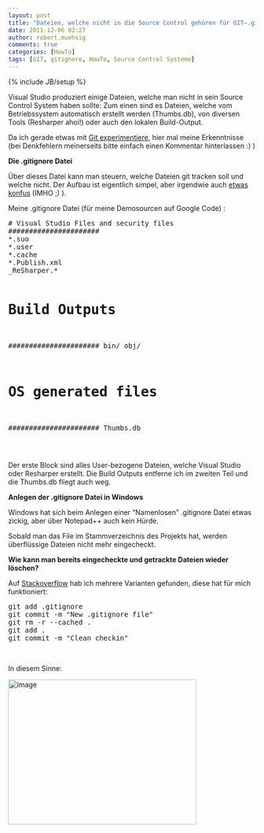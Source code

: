 ```yaml
---
layout: post
title: "Dateien, welche nicht in die Source Control gehören für GIT–.gitignore für bin/obj & co."
date: 2011-12-06 02:27
author: robert.muehsig
comments: true
categories: [HowTo]
tags: [GIT, gitignore, HowTo, Source Control Systeme]
---
```

{% include JB/setup %}
<p>Visual Studio produziert einige Dateien, welche man nicht in sein Source Control System haben sollte: Zum einen sind es Dateien, welche vom Betriebssystem automatisch erstellt werden (Thumbs.db), von diversen Tools (Resharper ahoi!) oder auch den lokalen Build-Output.</p> <p>Da ich gerade etwas mit <a href="http://code-inside.de/blog/2011/08/05/einstieg-in-git-fr-net-entwickler/">Git experimentiere</a>, hier mal meine Erkenntnisse (bei Denkfehlern meinerseits bitte einfach einen Kommentar hinterlassen :) )</p> <p><strong>Die .gitignore Datei</strong></p> <p>Über dieses Datei kann man steuern, welche Dateien git tracken soll und welche nicht. Der Aufbau ist eigentlich simpel, aber irgendwie auch <a href="http://stackoverflow.com/questions/1470572/gitignore-ignore-any-bin-directory">etwas konfus</a> (IMHO ;) ).</p> <p>Meine .gitignore Datei (für meine Demosourcen auf Google Code) :</p> <div style="padding-bottom: 0px; margin: 0px; padding-left: 0px; padding-right: 0px; display: inline; float: none; padding-top: 0px" id="scid:812469c5-0cb0-4c63-8c15-c81123a09de7:5414a39c-9da4-453a-b56c-98c41a7b44d2" class="wlWriterEditableSmartContent"><pre name="code" class="c#"># Visual Studio Files and security files
######################
*.suo
*.user
*.cache
*.Publish.xml
_ReSharper.*

# Build Outputs
######################
bin/
obj/

# OS generated files #
######################
Thumbs.db</pre></div>
<p>&nbsp;</p>


<p>Der erste Block sind alles User-bezogene Dateien, welche Visual Studio oder Resharper erstellt. Die Build Outputs entferne ich im zweiten Teil und die Thumbs.db fliegt auch weg.</p>
<p><strong>Anlegen der .gitignore Datei in Windows</strong></p>
<p>Windows hat sich beim Anlegen einer “Namenlosen” .gitignore Datei etwas zickig, aber über Notepad++ auch kein Hürde.</p>
<p>Sobald man das File im Stammverzeichnis des Projekts hat, werden überflüssige Dateien nicht mehr eingecheckt.</p>
<p><strong>Wie kann man bereits eingecheckte und getrackte Dateien wieder löschen?</strong></p>
<p>Auf <a href="http://stackoverflow.com/questions/1139762/gitignore-file-not-ignoring">Stackoverflow</a> hab ich mehrere Varianten gefunden, diese hat für mich funktioniert:</p>
<div style="padding-bottom: 0px; margin: 0px; padding-left: 0px; padding-right: 0px; display: inline; float: none; padding-top: 0px" id="scid:812469c5-0cb0-4c63-8c15-c81123a09de7:127c17f4-3582-4af5-b738-986994bf46f0" class="wlWriterEditableSmartContent"><pre name="code" class="c#">git add .gitignore
git commit -m "New .gitignore file"
git rm -r --cached .
git add .
git commit -m "Clean checkin"</pre></div>
<p>&nbsp;</p>
<p>In diesem Sinne:</p>
<p><a href="{{BASE_PATH}}/assets/wp-images/image1422.png"><img style="background-image: none; border-bottom: 0px; border-left: 0px; padding-left: 0px; padding-right: 0px; display: inline; border-top: 0px; border-right: 0px; padding-top: 0px" title="image" border="0" alt="image" src="{{BASE_PATH}}/assets/wp-images/image_thumb600.png" width="383" height="295"></a></p>
